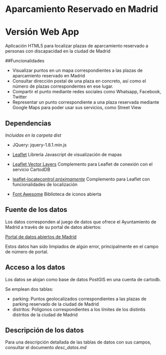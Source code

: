 # Aparcamiento Reservado en Madrid

# Versión Web App

Aplicación HTML5 para localizar plazas de aparcamiento reservado a personas con discapacidad en la ciudad de Madrid

##Funcionalidades

* Visualizar puntos en un mapa correspondientes a las plazas de aparcamiento reservado en Madrid
* Consultar dirección postal de una plaza en concreto, así como el número de plazas correspondentes en ese lugar.
* Compartir el punto mediante redes sociales como Whatsapp, Facebook, Twitter
* Representar un punto correspondiente a una plaza reservada mediante Google Maps para poder usar sus servicios, como Street View

## Dependencias

_Incluidas en la carpeta dist_

* JQuery: jquery-1.8.1.min.js

* [Leaflet](http://leafletjs.com) Librería Javascript de visualización de mapas

* [Leaflet Vector Layers](http://jasonsanford.github.io/leaflet-vector-layers/) Complemento para Leaflet de conexión con el servicio CartodDB

* [leaflet-locatecontrol _próximamente_](https://github.com/domoritz/leaflet-locatecontrol) Complemento para Leaflet con funcionalidades de localización

* [Font Awesome](http://fortawesome.github.io/Font-Awesome/) Biblioteca de iconos abierta

## Fuente de los datos

Los datos corresponden al juego de datos que ofrece el Ayuntamiento de Madrid a través de su portal de datos abiertos:

[Portal de datos abiertos de Madrid](http://datos.madrid.es/portal/site/egob/menuitem.c05c1f754a33a9fbe4b2e4b284f1a5a0/?vgnextoid=dd5900ac205a7410VgnVCM2000000c205a0aRCRD&vgnextchannel=374512b9ace9f310VgnVCM100000171f5a0aRCRD)

Estos datos han sido limpiados de algún error, principalmente en el campo de número de portal.

## Acceso a los datos

Los datos se alojan como base de datos PostGIS en una cuenta de cartodb.

Se emplean dos tablas:

* parking: Puntos geolocalizados correspondientes a las plazas de parking reservado de la ciudad de Madrid
* distritos: Polígonos correspondientes a los límites de los distintis distritos de la ciudad de Madrid

## Descripción de los datos

Para una descripción detallada de las tablas de datos con sus campos, consultar el documento _desc_datos.md_



